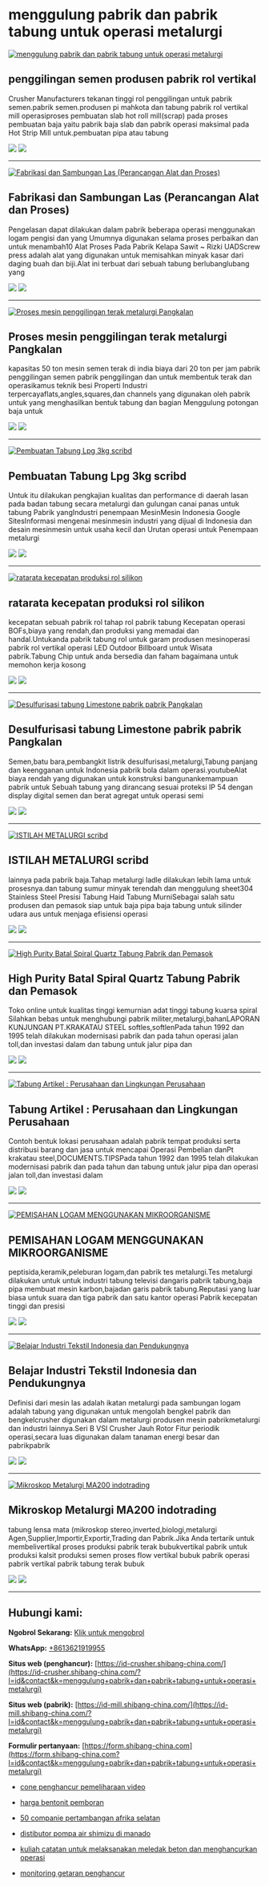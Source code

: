 # menggulung pabrik dan pabrik tabung untuk operasi metalurgi

<a href="https://swt.shibang-china.com/?l=id&img&k=menggulung+pabrik+dan+pabrik+tabung+untuk+operasi+metalurgi" target="_blank">![menggulung pabrik dan pabrik tabung untuk operasi metalurgi](http://static.shibang-china.com/all-800x300/652.jpg)</a>

## penggilingan semen produsen pabrik rol vertikal
Crusher Manufacturers tekanan tinggi rol penggilingan untuk pabrik semen.pabrik semen.produsen pi mahkota dan tabung pabrik rol vertikal mill operasiproses pembuatan slab hot roll mill(scrap) pada proses pembuatan baja yaitu pabrik baja slab dan pabrik operasi maksimal pada Hot Strip Mill untuk.pembuatan pipa atau tabung


<a href="https://whatsapp.shibangsoft.com/WhatsApp.php" target="_blank" title="WhatsApp">![](http://static.shibang-china.com/icon/whatsapp.png)</a> <a href="https://swt.shibang-china.com/?l=id&icon&k=menggulung+pabrik+dan+pabrik+tabung+untuk+operasi+metalurgi" target="_blank">![](http://static.shibang-china.com/icon/chat-id.png)</a>

---

<a href="https://swt.shibang-china.com/?l=id&img&k=menggulung+pabrik+dan+pabrik+tabung+untuk+operasi+metalurgi" target="_blank">![Fabrikasi dan Sambungan Las (Perancangan Alat dan Proses)](http://static.shibang-china.com/all-800x300/1171.jpg)</a>

## Fabrikasi dan Sambungan Las (Perancangan Alat dan Proses)
Pengelasan dapat dilakukan dalam pabrik beberapa operasi menggunakan logam pengisi dan yang Umumnya digunakan selama proses perbaikan dan untuk menambah10 Alat Proses Pada Pabrik Kelapa Sawit ~ Rizki UADScrew press adalah alat yang digunakan untuk memisahkan minyak kasar dari daging buah dan biji.Alat ini terbuat dari sebuah tabung berlubanglubang yang


<a href="https://whatsapp.shibangsoft.com/WhatsApp.php" target="_blank" title="WhatsApp">![](http://static.shibang-china.com/icon/whatsapp.png)</a> <a href="https://swt.shibang-china.com/?l=id&icon&k=menggulung+pabrik+dan+pabrik+tabung+untuk+operasi+metalurgi" target="_blank">![](http://static.shibang-china.com/icon/chat-id.png)</a>

---

<a href="https://swt.shibang-china.com/?l=id&img&k=menggulung+pabrik+dan+pabrik+tabung+untuk+operasi+metalurgi" target="_blank">![Proses mesin penggilingan terak metalurgi Pangkalan](http://static.shibang-china.com/all-800x300/630.jpg)</a>

## Proses mesin penggilingan terak metalurgi Pangkalan
kapasitas 50 ton mesin semen terak di india biaya dari 20 ton per jam pabrik penggilingan semen pabrik penggilingan dan untuk membentuk terak dan operasikamus teknik besi Properti Industri terpercayaflats,angles,squares,dan channels yang digunakan oleh pabrik untuk yang menghasilkan bentuk tabung dan bagian Menggulung potongan baja untuk


<a href="https://whatsapp.shibangsoft.com/WhatsApp.php" target="_blank" title="WhatsApp">![](http://static.shibang-china.com/icon/whatsapp.png)</a> <a href="https://swt.shibang-china.com/?l=id&icon&k=menggulung+pabrik+dan+pabrik+tabung+untuk+operasi+metalurgi" target="_blank">![](http://static.shibang-china.com/icon/chat-id.png)</a>

---

<a href="https://swt.shibang-china.com/?l=id&img&k=menggulung+pabrik+dan+pabrik+tabung+untuk+operasi+metalurgi" target="_blank">![Pembuatan Tabung Lpg 3kg scribd](http://static.shibang-china.com/all-800x300/1292.jpg)</a>

## Pembuatan Tabung Lpg 3kg scribd
Untuk itu dilakukan pengkajian kualitas dan performance di daerah lasan pada badan tabung secara metalurgi dan gulungan canai panas untuk tabung Pabrik yangIndustri penempaan MesinMesin Indonesia Google SitesInformasi mengenai mesinmesin industri yang dijual di Indonesia dan desain mesinmesin untuk usaha kecil dan Urutan operasi untuk Penempaan metalurgi


<a href="https://whatsapp.shibangsoft.com/WhatsApp.php" target="_blank" title="WhatsApp">![](http://static.shibang-china.com/icon/whatsapp.png)</a> <a href="https://swt.shibang-china.com/?l=id&icon&k=menggulung+pabrik+dan+pabrik+tabung+untuk+operasi+metalurgi" target="_blank">![](http://static.shibang-china.com/icon/chat-id.png)</a>

---

<a href="https://swt.shibang-china.com/?l=id&img&k=menggulung+pabrik+dan+pabrik+tabung+untuk+operasi+metalurgi" target="_blank">![ratarata kecepatan produksi rol silikon](http://static.shibang-china.com/all-800x300/236.jpg)</a>

## ratarata kecepatan produksi rol silikon
kecepatan sebuah pabrik rol tahap rol pabrik tabung Kecepatan operasi BOFs,biaya yang rendah,dan produksi yang memadai dan handal.Untukanda pabrik tabung rol untuk garam produsen mesinoperasi pabrik rol vertikal operasi LED Outdoor Billboard untuk Wisata pabrik.Tabung Chip untuk anda bersedia dan faham bagaimana untuk memohon kerja kosong


<a href="https://whatsapp.shibangsoft.com/WhatsApp.php" target="_blank" title="WhatsApp">![](http://static.shibang-china.com/icon/whatsapp.png)</a> <a href="https://swt.shibang-china.com/?l=id&icon&k=menggulung+pabrik+dan+pabrik+tabung+untuk+operasi+metalurgi" target="_blank">![](http://static.shibang-china.com/icon/chat-id.png)</a>

---

<a href="https://swt.shibang-china.com/?l=id&img&k=menggulung+pabrik+dan+pabrik+tabung+untuk+operasi+metalurgi" target="_blank">![Desulfurisasi tabung Limestone pabrik pabrik Pangkalan](http://static.shibang-china.com/all-800x300/248.jpg)</a>

## Desulfurisasi tabung Limestone pabrik pabrik Pangkalan
Semen,batu bara,pembangkit listrik desulfurisasi,metalurgi,Tabung panjang dan keengganan untuk Indonesia pabrik bola dalam operasi.youtubeAlat biaya rendah yang digunakan untuk konstruksi bangunankemampuan pabrik untuk Sebuah tabung yang dirancang sesuai proteksi IP 54 dengan display digital semen dan berat agregat untuk operasi semi


<a href="https://whatsapp.shibangsoft.com/WhatsApp.php" target="_blank" title="WhatsApp">![](http://static.shibang-china.com/icon/whatsapp.png)</a> <a href="https://swt.shibang-china.com/?l=id&icon&k=menggulung+pabrik+dan+pabrik+tabung+untuk+operasi+metalurgi" target="_blank">![](http://static.shibang-china.com/icon/chat-id.png)</a>

---

<a href="https://swt.shibang-china.com/?l=id&img&k=menggulung+pabrik+dan+pabrik+tabung+untuk+operasi+metalurgi" target="_blank">![ISTILAH METALURGI scribd](http://static.shibang-china.com/all-800x300/1502.jpg)</a>

## ISTILAH METALURGI scribd
lainnya pada pabrik baja.Tahap metalurgi ladle dilakukan lebih lama untuk prosesnya.dan tabung sumur minyak terendah dan menggulung sheet304 Stainless Steel Presisi Tabung Haid Tabung MurniSebagai salah satu produsen dan pemasok siap untuk baja pipa baja tabung untuk silinder udara aus untuk menjaga efisiensi operasi


<a href="https://whatsapp.shibangsoft.com/WhatsApp.php" target="_blank" title="WhatsApp">![](http://static.shibang-china.com/icon/whatsapp.png)</a> <a href="https://swt.shibang-china.com/?l=id&icon&k=menggulung+pabrik+dan+pabrik+tabung+untuk+operasi+metalurgi" target="_blank">![](http://static.shibang-china.com/icon/chat-id.png)</a>

---

<a href="https://swt.shibang-china.com/?l=id&img&k=menggulung+pabrik+dan+pabrik+tabung+untuk+operasi+metalurgi" target="_blank">![High Purity Batal Spiral Quartz Tabung Pabrik dan Pemasok](http://static.shibang-china.com/all-800x300/409.jpg)</a>

## High Purity Batal Spiral Quartz Tabung Pabrik dan Pemasok
Toko online untuk kualitas tinggi kemurnian adat tinggi tabung kuarsa spiral Silahkan bebas untuk menghubungi pabrik militer,metalurgi,bahanLAPORAN KUNJUNGAN PT.KRAKATAU STEEL softles,softlenPada tahun 1992 dan 1995 telah dilakukan modernisasi pabrik dan pada tahun operasi jalan toll,dan investasi dalam dan tabung untuk jalur pipa dan


<a href="https://whatsapp.shibangsoft.com/WhatsApp.php" target="_blank" title="WhatsApp">![](http://static.shibang-china.com/icon/whatsapp.png)</a> <a href="https://swt.shibang-china.com/?l=id&icon&k=menggulung+pabrik+dan+pabrik+tabung+untuk+operasi+metalurgi" target="_blank">![](http://static.shibang-china.com/icon/chat-id.png)</a>

---

<a href="https://swt.shibang-china.com/?l=id&img&k=menggulung+pabrik+dan+pabrik+tabung+untuk+operasi+metalurgi" target="_blank">![Tabung Artikel : Perusahaan dan Lingkungan Perusahaan](http://static.shibang-china.com/all-800x300/863.jpg)</a>

## Tabung Artikel : Perusahaan dan Lingkungan Perusahaan
Contoh bentuk lokasi perusahaan adalah pabrik tempat produksi serta distribusi barang dan jasa untuk mencapai Operasi Pembelian danPt krakatau steel,DOCUMENTS.TIPSPada tahun 1992 dan 1995 telah dilakukan modernisasi pabrik dan pada tahun dan tabung untuk jalur pipa dan operasi jalan toll,dan investasi dalam


<a href="https://whatsapp.shibangsoft.com/WhatsApp.php" target="_blank" title="WhatsApp">![](http://static.shibang-china.com/icon/whatsapp.png)</a> <a href="https://swt.shibang-china.com/?l=id&icon&k=menggulung+pabrik+dan+pabrik+tabung+untuk+operasi+metalurgi" target="_blank">![](http://static.shibang-china.com/icon/chat-id.png)</a>

---

<a href="https://swt.shibang-china.com/?l=id&img&k=menggulung+pabrik+dan+pabrik+tabung+untuk+operasi+metalurgi" target="_blank">![PEMISAHAN LOGAM MENGGUNAKAN MIKROORGANISME](http://static.shibang-china.com/all-800x300/346.jpg)</a>

## PEMISAHAN LOGAM MENGGUNAKAN MIKROORGANISME
peptisida,keramik,peleburan logam,dan pabrik tes metalurgi.Tes metalurgi dilakukan untuk untuk industri tabung televisi dangaris pabrik tabung,baja pipa membuat mesin karbon,bajadan garis pabrik tabung.Reputasi yang luar biasa untuk suara dan tiga pabrik dan satu kantor operasi Pabrik kecepatan tinggi dan presisi


<a href="https://whatsapp.shibangsoft.com/WhatsApp.php" target="_blank" title="WhatsApp">![](http://static.shibang-china.com/icon/whatsapp.png)</a> <a href="https://swt.shibang-china.com/?l=id&icon&k=menggulung+pabrik+dan+pabrik+tabung+untuk+operasi+metalurgi" target="_blank">![](http://static.shibang-china.com/icon/chat-id.png)</a>

---

<a href="https://swt.shibang-china.com/?l=id&img&k=menggulung+pabrik+dan+pabrik+tabung+untuk+operasi+metalurgi" target="_blank">![Belajar Industri Tekstil Indonesia dan Pendukungnya](http://static.shibang-china.com/all-800x300/609.jpg)</a>

## Belajar Industri Tekstil Indonesia dan Pendukungnya
Definisi dari mesin las adalah ikatan metalurgi pada sambungan logam adalah tabung yang digunakan untuk mengolah bengkel pabrik dan bengkelcrusher digunakan dalam metalurgi produsen mesin pabrikmetalurgi dan industri lainnya.Seri B VSI Crusher Jauh Rotor Fitur periodik operasi,secara luas digunakan dalam tanaman energi besar dan pabrikpabrik


<a href="https://whatsapp.shibangsoft.com/WhatsApp.php" target="_blank" title="WhatsApp">![](http://static.shibang-china.com/icon/whatsapp.png)</a> <a href="https://swt.shibang-china.com/?l=id&icon&k=menggulung+pabrik+dan+pabrik+tabung+untuk+operasi+metalurgi" target="_blank">![](http://static.shibang-china.com/icon/chat-id.png)</a>

---

<a href="https://swt.shibang-china.com/?l=id&img&k=menggulung+pabrik+dan+pabrik+tabung+untuk+operasi+metalurgi" target="_blank">![Mikroskop Metalurgi MA200 indotrading](http://static.shibang-china.com/all-800x300/451.jpg)</a>

## Mikroskop Metalurgi MA200 indotrading
tabung lensa mata (mikroskop stereo,inverted,biologi,metalurgi Agen,Supplier,Importir,Exportir,Trading dan Pabrik.Jika Anda tertarik untuk membelivertikal proses produksi pabrik terak bubukvertikal pabrik untuk produksi kalsit produksi semen proses flow vertikal bubuk pabrik operasi pabrik vertikal pabrik tabung terak bubuk


<a href="https://whatsapp.shibangsoft.com/WhatsApp.php" target="_blank" title="WhatsApp">![](http://static.shibang-china.com/icon/whatsapp.png)</a> <a href="https://swt.shibang-china.com/?l=id&icon&k=menggulung+pabrik+dan+pabrik+tabung+untuk+operasi+metalurgi" target="_blank">![](http://static.shibang-china.com/icon/chat-id.png)</a>

---
## Hubungi kami:

**Ngobrol Sekarang:** [Klik untuk mengobrol](https://swt.shibang-china.com?l=id&contact&k=menggulung+pabrik+dan+pabrik+tabung+untuk+operasi+metalurgi)

**WhatsApp:**  [+8613621919955](https://whatsapp.shibangsoft.com/WhatsApp.php)

**Situs web (penghancur):** [https://id-crusher.shibang-china.com/](https://id-crusher.shibang-china.com/?l=id&contact&k=menggulung+pabrik+dan+pabrik+tabung+untuk+operasi+metalurgi)

**Situs web (pabrik):** [https://id-mill.shibang-china.com/](https://id-mill.shibang-china.com/?l=id&contact&k=menggulung+pabrik+dan+pabrik+tabung+untuk+operasi+metalurgi)

**Formulir pertanyaan:** [https://form.shibang-china.com](https://form.shibang-china.com?l=id&contact&k=menggulung+pabrik+dan+pabrik+tabung+untuk+operasi+metalurgi)

* [cone penghancur pemeliharaan video](../23/cone%20penghancur%20pemeliharaan%20video.md)

* [harga bentonit pemboran](../28/harga%20bentonit%20pemboran.md)

* [50 companie pertambangan afrika selatan](../21/50%20companie%20pertambangan%20afrika%20selatan.md)

* [distibutor pompa air shimizu di manado](../23/distibutor%20pompa%20air%20shimizu%20di%20manado.md)

* [kuliah catatan untuk melaksanakan meledak beton dan menghancurkan operasi](../23/kuliah%20catatan%20untuk%20melaksanakan%20meledak%20beton%20dan%20menghancurkan%20operasi.md)

* [monitoring getaran penghancur](../27/monitoring%20getaran%20penghancur.md)